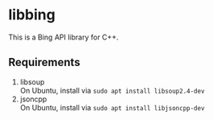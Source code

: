 # libbing
This is a Bing API library for C++.

## Requirements
1. libsoup  
   On Ubuntu, install via `sudo apt install libsoup2.4-dev`
2. jsoncpp  
   On Ubuntu, install via `sudo apt install libjsoncpp-dev`
